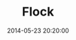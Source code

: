 ---
layout: lab-single.hbs
title: Flock
date: 2014-05-23 20:20:00
description: Danger is coming.
image: https://farm1.staticflickr.com/377/19741130886_6bd42e8871_b.jpg
thumb: https://farm1.staticflickr.com/377/19741130886_6bd42e8871.jpg
---